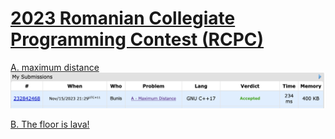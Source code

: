 # [2023 Romanian Collegiate Programming Contest (RCPC)](https://codeforces.com/gym/104782)
[A. maximum distance](./A-MaximumDistance/)
![maxdist](../RCPC2023/A-MaximumDistance/a-maxdist_res.png)

[B. The floor is lava!](https://codeforces.com/gym/104782/problem/B)